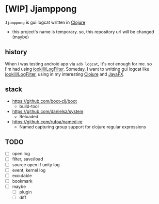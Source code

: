 # [WIP] Jjamppong

`Jjamppong` is gui logcat written in [Clojure]

* this project's name is temporary. so, this repository url will be changed (maybe)


## history
When i was testing android app via `adb logcat`, It's not enough for me.
 so I'm had using [iookill/LogFilter].
 Someday, I want to writting gui logcat like [iookill/LogFilter], using in my interesting [Clojure] and [JavaFX].


## stack
* https://github.com/boot-clj/boot
  - build-tool
* https://github.com/danielsz/system
  - Reloaded
* https://github.com/rufoa/named-re
  - Named capturing group support for clojure regular expressions


## TODO
- [ ] open log
- [ ] filter, save/load
- [ ] source open if unity log
- [ ] event, kernel log
- [ ] excutable
- [ ] bookmark
- [ ] maybe
   - [ ] plugin
   - [ ] diff

[iookill/LogFilter]: https://github.com/iookill/LogFilter
[Clojure]: https://clojure.org/
[JavaFX]: http://docs.oracle.com/javafx/
